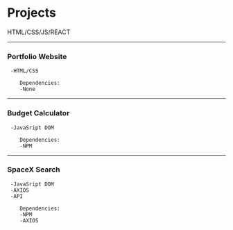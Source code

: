 # Projects
HTML/CSS/JS/REACT

--------------------------------
###   Portfolio Website
     -HTML/CSS
    
        Dependencies:
        -None
    
--------------------------------
###   Budget Calculator
     -JavaSript DOM
    
        Dependencies:
        -NPM
    
-------------------------------- 
###  SpaceX Search
     -JavaSript DOM
     -AXIOS
     -API

        Dependencies:
        -NPM
        -AXIOS

